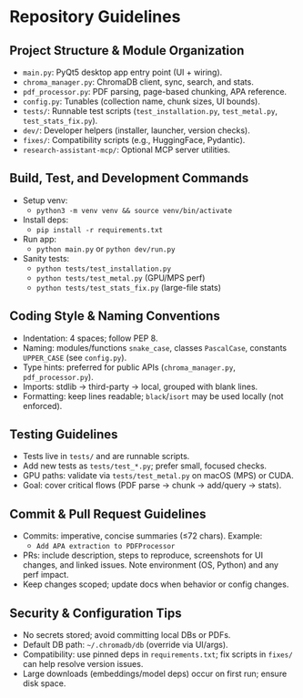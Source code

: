 # Repository Guidelines

## Project Structure & Module Organization
- `main.py`: PyQt5 desktop app entry point (UI + wiring).
- `chroma_manager.py`: ChromaDB client, sync, search, and stats.
- `pdf_processor.py`: PDF parsing, page-based chunking, APA reference.
- `config.py`: Tunables (collection name, chunk sizes, UI bounds).
- `tests/`: Runnable test scripts (`test_installation.py`, `test_metal.py`, `test_stats_fix.py`).
- `dev/`: Developer helpers (installer, launcher, version checks).
- `fixes/`: Compatibility scripts (e.g., HuggingFace, Pydantic).
- `research-assistant-mcp/`: Optional MCP server utilities.

## Build, Test, and Development Commands
- Setup venv: 
  - `python3 -m venv venv && source venv/bin/activate`
- Install deps: 
  - `pip install -r requirements.txt`
- Run app: 
  - `python main.py` or `python dev/run.py`
- Sanity tests: 
  - `python tests/test_installation.py`
  - `python tests/test_metal.py` (GPU/MPS perf)
  - `python tests/test_stats_fix.py` (large-file stats)

## Coding Style & Naming Conventions
- Indentation: 4 spaces; follow PEP 8.
- Naming: modules/functions `snake_case`, classes `PascalCase`, constants `UPPER_CASE` (see `config.py`).
- Type hints: preferred for public APIs (`chroma_manager.py`, `pdf_processor.py`).
- Imports: stdlib → third-party → local, grouped with blank lines.
- Formatting: keep lines readable; `black`/`isort` may be used locally (not enforced).

## Testing Guidelines
- Tests live in `tests/` and are runnable scripts.
- Add new tests as `tests/test_*.py`; prefer small, focused checks.
- GPU paths: validate via `tests/test_metal.py` on macOS (MPS) or CUDA.
- Goal: cover critical flows (PDF parse → chunk → add/query → stats).

## Commit & Pull Request Guidelines
- Commits: imperative, concise summaries (≤72 chars). Example: 
  - `Add APA extraction to PDFProcessor`
- PRs: include description, steps to reproduce, screenshots for UI changes, and linked issues. Note environment (OS, Python) and any perf impact.
- Keep changes scoped; update docs when behavior or config changes.

## Security & Configuration Tips
- No secrets stored; avoid committing local DBs or PDFs.
- Default DB path: `~/.chromadb/db` (override via UI/args).
- Compatibility: use pinned deps in `requirements.txt`; fix scripts in `fixes/` can help resolve version issues.
- Large downloads (embeddings/model deps) occur on first run; ensure disk space.
